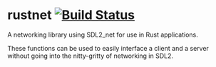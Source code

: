 # rustnet [![Build Status](https://travis-ci.org/HiroLord/rustnet.svg?branch=master)](https://travis-ci.org/HiroLord/rustnet)
A networking library using SDL2_net for use in Rust applications.

These functions can be used to easily interface a client and a server without going into the nitty-gritty of networking in SDL2.
